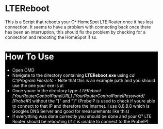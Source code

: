 # LTEReboot
This is a Script that reboots your O² HomeSpot LTE Router once it has lost connection. It seems to have a problem with connecting back once there has been an interruption, this should fix the problem by checking for a connection and rebooting the HomeSpot if so.


<div style="background-color: black; color: #ffffff">
<h1> How To Use </h1>
<ul>
  <li> Open CMD </li>
  <li> Navigate to the directory containing <b>LTEReboot.exe</b> using <em>cd C:\Program Files\etc</em> - Note that this is an example path and you should use the one your exe is at</li>
  <li> Once youre in the directory type: <em>LTEReboot [YourRouterControlPanelURL] [YourRouterControlPanelPassword] [ProbeIP]</em> without the "[" and "]" (ProbeIP is used to check if youre able to connect to that IP and therefore the internet. I use 8.8.8.8 which is Googles DNS Server and good for measurements like this) </li> 
  <li> If everything was done correctly you should be done and your O² LTE Router should be rebooting (if it is unable to connect to the ProbeIP) </li>
</ul>
</div>
